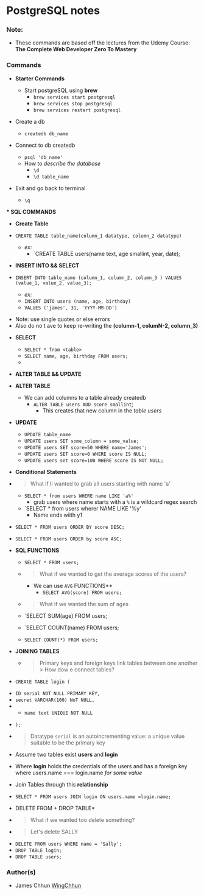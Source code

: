 # PostgreSQL notes

### Note:

- These commands are based off the lectures from the Udemy Course: **The Complete Web Developer Zero To Mastery**

### Commands

- **Starter Commands**

  - Start postgreSQL using **brew**
    - `brew services start postgresql`
    - `brew services stop postgresql`
    - `brew services restart postgresql`

- Create a db

  - `createdb db_name`

- Connect to db createdb

  - `psql 'db_name'`
  - How to _describe the database_
    - `\d`
    - `\d table_name`

- Exit and go back to terminal
  - `\q`

**\* SQL COMMANDS**

- **Create Table**

- `CREATE TABLE table_name(column_1 datatype, column_2 datatype)`

  - _ex:_
    - `CREATE TABLE users(name text, age smallint, year, date);

- **INSERT INTO && SELECT**

- `INSERT INTO table_name (column_1, column_2, column_3 ) VALUES (value_1, value_2, value_3);`
  - _ex:_
  - `INSERT INTO users (name, age, birthday)`
  - `VALUES ('james', 31, 'YYYY-MM-DD')`

* Note: use single quotes or else errors
* Also do no t ave to keep re-writing the **(column-1, columN-2, column_3)**

- **SELECT**

  - `SELECT * from <table>`
  - `SELECT name, age, birthday FROM users;`
  -

- **ALTER TABLE && UPDATE**
- **ALTER TABLE**
  - We can add columns to a table already createdb
    - `ALTER TABLE users ADD score smallint`;
      - This creates that new column in the _table users_
- **UPDATE**

  - `UPDATE table_name`
  - `UPDATE users SET some_column = some_value;`
  - `UPDATE users SET score=50 WHERE name='James';`
  - `UPDATE users SET score=0 WHERE score IS NULL;`
  - `UPDATE users set score=100 WHERE score IS NOT NULL;`

- **Conditional Statements**

- > What if Ii wanted to grab all users starting with name 'a'
  - `SELECT * from users WHERE name LIKE 'a%'`
    - grab users where name starts with a `%` is a wildcard regex search
  - `SELECT \* from users wherer NAME LIKE '%y'
    - Name ends wiith y1
- `SELECT * FROM users ORDER BY score DESC;`
- `SELECT * FROM users ORDER by score ASC;`

- **SQL FUNCTIONS**

  - `SELECT * FROM users;`
  - > What if we wanted to get the average scores of the users?

    - We can use `AVG` FUNCTIONS\*\*
      - `SELECT AVG(score) FROM users;`

  - > What if we wanted the sum of ages
  - `SELECT SUM(age) FROM users;
  - `SELECT COUNT(name) FROM users;
  - `SELECT COUNT(*) FROM users;`

* **JOINING TABLES**
  - > Primary keys and foreign keys link tables between one another > How dow e connect tables?
* `CREAtE TABLE login (`

- `ID serial NOT NULL PRIMARY KEY,`
- `secret VARCHAR(100) NoT NULL,`
- - `name text UNIQUE NOT NULL`

* `);`

* > Datatype `serial` is an autoincrementing value: a unique value suitable to be the primary key

* Assume two tables exist **users** and **login**
* Where **login** holds the credentials of the users and has a foreign key where users.name === login.name _for some value_

* Join Tables through this **relationship**
* `SELECT * FROM users JOIN login ON users.name =login.name;`

* DELETE FROM + DROP TABLE\*

* > What if we wanted too delete something?
* > Let's delete SALLY

- `DELETE FROM users WHERE name = 'Sally';`
- `DROP TABLE login;`
- `DROP TABLE users;`

### Author(s)

- James Chhun [WingChhun](https://github.com/wingchhun)
